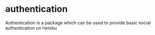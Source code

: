 # authentication
Authentication is a package which can be used to provide basic social authentication on heroku
